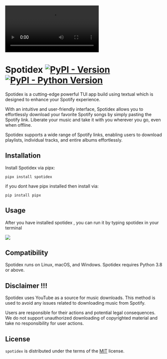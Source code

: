 ![](https://github.com/libin-codes/media/raw/main/Spotidex%20Demo.mp4)

# Spotidex [![PyPI - Version](https://img.shields.io/pypi/v/spotidex.svg)](https://pypi.org/project/spotidex) [![PyPI - Python Version](https://img.shields.io/pypi/pyversions/spotidex.svg)](https://pypi.org/project/spotidex)


Spotidex is a cutting-edge powerful TUI app build using textual which is designed to enhance your Spotify experience. 

With an intuitive and user-friendly interface, Spotidex allows you to effortlessly download your favorite Spotify songs by simply pasting the Spotify link. Liberate your music and take it with you wherever you go, even when offline.

Spotidex supports a wide range of Spotify links, enabling 
users to download playlists, individual tracks, and entire albums effortlessly.

## Installation

Install Spotidex via pipx:

```console
pipx install spotidex
```

if you dont have pipx installed then install via: 

```console
pip install pipx
```

## Usage

After you have installed spotidex , you can run it by typing spotidex in your terminal 

![](https://raw.githubusercontent.com/libin-codes/media/main/spotidex-usage.gif)


## Compatibility

Spotidex runs on Linux, macOS, and Windows. Spotidex requires Python 3.8 or above.

## Disclaimer !!!

Spotidex uses YouTube as a source for music downloads. This method is used to avoid any issues related to downloading music from Spotify.

Users are responsible for their actions and potential legal consequences. We do not support unauthorized downloading of copyrighted material and take no responsibility for user actions.

## License

`spotidex` is distributed under the terms of the [MIT](https://spdx.org/licenses/MIT.html) license.
